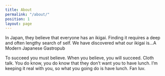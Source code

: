 ```yaml
---
title: About
permalink: "/about/"
position: 1
layout: page
---
```


In Japan, they believe that everyone has an ikigai. Finding it requires a deep and often lengthy search of self. We have discovered what our ikigai is...A Modern Japanese Gastropub

To succeed you must believe. When you believe, you will succeed. Cloth talk. You do know, you do know that they don’t want you to have lunch. I’m keeping it real with you, so what you going do is have lunch. Fan luv.

